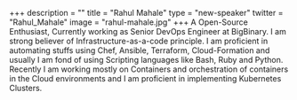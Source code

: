 +++
description = ""
title = "Rahul Mahale"
type = "new-speaker"
twitter = "Rahul_Mahale"
image = "rahul-mahale.jpg"
+++
A Open-Source Enthusiast, Currently working as Senior DevOps Engineer at BigBinary. I am strong believer of Infrastructure-as-a-code principle. I am proficient in automating stuffs using Chef, Ansible, Terraform, Cloud-Formation and usually I am fond of using Scripting languages like Bash, Ruby and Python.
Recently I am working mostly on Containers and orchestration of containers in the Cloud environments and I am proficient in implementing Kubernetes Clusters.